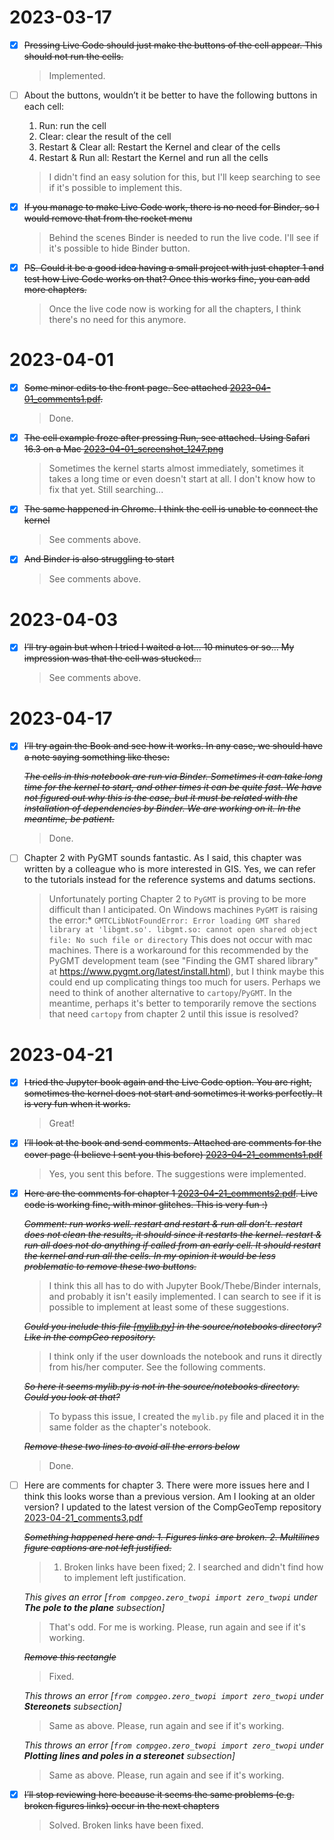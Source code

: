 # 2023-03-17

- [x] ~~Pressing Live Code should just make the buttons of the cell appear. This should not run the cells.~~

	> Implemented.

- [ ] About the buttons, wouldn’t it be better to have the following buttons in each cell:

	1. Run: run the cell
	2. Clear: clear the result of the cell
	3. Restart & Clear all: Restart the Kernel and clear of the cells
	4. Restart & Run all: Restart the Kernel and run all the cells
	
	
	> I didn't find an easy solution for this, but I'll keep searching to see if it's possible to implement this.

- [x] ~~If you manage to make Live Code work, there is no need for Binder, so I would remove that from the rocket menu~~

	> Behind the scenes Binder is needed to run the live code. I'll see if it's possible to hide Binder button.

- [x] ~~PS. Could it be a good idea having a small project with just chapter 1 and test how Live Code works on that? Once this works fine, you can add more chapters.~~

	> Once the live code now is working for all the chapters, I think there's no need for this anymore.

# 2023-04-01

- [x] ~~Some minor edits to the front page. See attached [2023-04-01_comments1.pdf]().~~

	> Done.

- [x] ~~The cell example froze after pressing Run, see attached. Using Safari 16.3 on a Mac [2023-04-01_screenshot_1247.png]()~~

	> Sometimes the kernel starts almost immediately, sometimes it takes a long time or even doesn't start at all. I don't know how to fix that yet. Still searching...

- [x] ~~The same happened in Chrome. I think the cell is unable to connect the kernel~~

	> See comments above.

- [x] ~~And Binder is also struggling to start~~

	> See comments above.

# 2023-04-03

- [x] ~~I’ll try again but when I tried I waited a lot… 10 minutes or so… My impression was that the cell was stucked…~~

	> See comments above.

# 2023-04-17

- [x] ~~I’ll try again the Book and see how it works. In any case, we should have a note saying something like these:~~

	~~*The cells in this notebook are run via Binder. Sometimes it can take long time for the kernel to start, and other times it can be quite fast. We have not figured out why this is the case, but it must be related with the installation of dependencies by Binder. We are working on it. In the meantime, be patient.*~~
	
	> Done.

- [ ] Chapter 2 with PyGMT sounds fantastic. As I said, this chapter was written by a colleague who is more interested in GIS. Yes, we can refer to the tutorials instead for the reference systems and datums sections.

	> Unfortunately porting Chapter 2 to `PyGMT` is proving to be more difficult than I anticipated. On Windows machines `PyGMT` is raising the error:*
		```
		GMTCLibNotFoundError: Error loading GMT shared library at 'libgmt.so'.
		libgmt.so: cannot open shared object file: No such file or directory
		```
	> This does not occur with mac machines. There is a workaround for this recommended by the PyGMT development team (see "Finding the GMT shared library" at https://www.pygmt.org/latest/install.html), but I think maybe this could end up complicating things too much for users. Perhaps we need to think of another alternative to `cartopy`/`PyGMT`. In the meantime, perhaps it's better to temporarily remove the sections that need `cartopy` from chapter 2 until this issue is resolved?

# 2023-04-21

- [x] ~~I tried the Jupyter book again and the Live Code option. You are right, sometimes the kernel does not start and sometimes it works perfectly. It is very fun when it works.~~

	> Great!

- [X] ~~I’ll look at the book and send comments. Attached are comments for the cover page (I believe I sent you this before) [2023-04-21_comments1.pdf]()~~

	> Yes, you sent this before. The suggestions were implemented.

- [x] ~~Here are the comments for chapter 1 [2023-04-21_comments2.pdf](). Live code is working fine, with minor glitches. This is very fun :)~~
	
	~~*Comment: run works well. restart and restart & run all don’t. restart does not clean the results, it should since it restarts the kernel. restart & run all does not do anything if called from an early cell. It should restart the kernel and run all the cells. In my opinion it would be less problematic to remove these two buttons.*~~
	
	> I think this all has to do with Jupyter Book/Thebe/Binder internals, and probably it isn't easily implemented. I can search to see if it is possible to implement at least some of these suggestions.
	
	~~*Could you include this file [[mylib.py]()] in the source/notebooks directory? Like in the compGeo repository.*~~
	
	> I think only if the user downloads the notebook and runs it directly from his/her computer. See the following comments.
	
	~~*So here it seems mylib.py is not  in the source/notebooks directory. Could you look at that?*~~
	
	> To bypass this issue, I created the `mylib.py` file and placed it in the same folder as the chapter's notebook.
	
	~~*Remove these two lines to avoid all the errors below*~~
	
	> Done.

- [ ] Here are comments for chapter 3. There were more issues here and I think this looks worse than a previous version. Am I looking at an older version? I updated to the latest version of the CompGeoTemp repository [2023-04-21_comments3.pdf]()

	~~*Something happened here and: 1. Figures links are broken. 2. Multilines figure captions are not left justified.*~~
	
	> 1. Broken links have been fixed; 2. I searched and didn't find how to implement left justification.
	
	*This gives an error [`from compgeo.zero_twopi import zero_twopi` under **The pole to the plane** subsection]*
	
	> That's odd. For me is working. Please, run again and see if it's working.
	
	~~*Remove this rectangle*~~
	
	> Fixed.
	
	*This throws an error [`from compgeo.zero_twopi import zero_twopi` under **Stereonets** subsection]*
	
	> Same as above. Please, run again and see if it's working.

	*This throws an error [`from compgeo.zero_twopi import zero_twopi` under **Plotting lines and poles in a stereonet** subsection]*
	
	> Same as above. Please, run again and see if it's working.

- [x] ~~I’ll stop reviewing here because it seems the same problems (e.g. broken figures links) occur in the next chapters~~

	> Solved. Broken links have been fixed.
